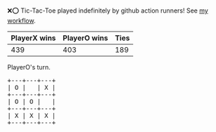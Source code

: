 :x::o: Tic-Tac-Toe played indefinitely by github action runners! See [my workflow](.github/workflows/play.yaml).

|PlayerX wins|PlayerO wins|Ties|
|-|-|-|
|439|403|189|

PlayerO's turn.

<pre>
+---+---+---+
| O |   | X |
+---+---+---+
| O | O |   |
+---+---+---+
| X | X | X |
+---+---+---+
</pre>
